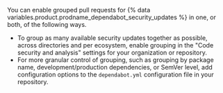 You can enable grouped pull requests for {% data variables.product.prodname_dependabot_security_updates %} in one, or both, of the following ways.
* To group as many available security updates together as possible, across directories and per ecosystem, enable grouping in the "Code security and analysis" settings for your organization or repository.
* For more granular control of grouping, such as grouping by package name, development/production dependencies, or SemVer level, add configuration options to the `dependabot.yml` configuration file in your repository.
